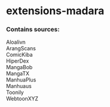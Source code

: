# extensions-madara

### Contains sources:  
Aloalivn  
ArangScans  
ComicKiba  
HiperDex  
MangaBob  
MangaTX  
ManhuaPlus  
Manhuaus  
Toonily  
WebtoonXYZ  
